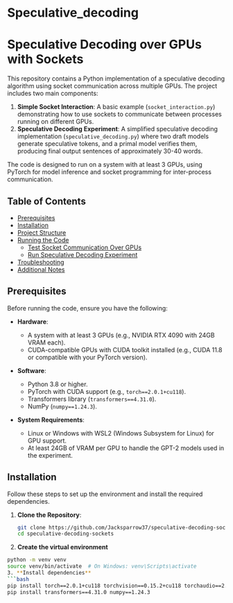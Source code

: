 # Speculative_decoding
# Speculative Decoding over GPUs with Sockets

This repository contains a Python implementation of a speculative decoding algorithm using socket communication across multiple GPUs. The project includes two main components:

1. **Simple Socket Interaction**: A basic example (`socket_interaction.py`) demonstrating how to use sockets to communicate between processes running on different GPUs.
2. **Speculative Decoding Experiment**: A simplified speculative decoding implementation (`speculative_decoding.py`) where two draft models generate speculative tokens, and a primal model verifies them, producing final output sentences of approximately 30-40 words.

The code is designed to run on a system with at least 3 GPUs, using PyTorch for model inference and socket programming for inter-process communication.

## Table of Contents
- [Prerequisites](#prerequisites)
- [Installation](#installation)
- [Project Structure](#project-structure)
- [Running the Code](#running-the-code)
  - [Test Socket Communication Over GPUs](#test-socket-communication-over-gpus)
  - [Run Speculative Decoding Experiment](#run-speculative-decoding-experiment)
- [Troubleshooting](#troubleshooting)
- [Additional Notes](#additional-notes)

## Prerequisites
Before running the code, ensure you have the following:

- **Hardware**:
  - A system with at least 3 GPUs (e.g., NVIDIA RTX 4090 with 24GB VRAM each).
  - CUDA-compatible GPUs with CUDA toolkit installed (e.g., CUDA 11.8 or compatible with your PyTorch version).

- **Software**:
  - Python 3.8 or higher.
  - PyTorch with CUDA support (e.g., `torch==2.0.1+cu118`).
  - Transformers library (`transformers==4.31.0`).
  - NumPy (`numpy==1.24.3`).

- **System Requirements**:
  - Linux or Windows with WSL2 (Windows Subsystem for Linux) for GPU support.
  - At least 24GB of VRAM per GPU to handle the GPT-2 models used in the experiment.

## Installation
Follow these steps to set up the environment and install the required dependencies.

1. **Clone the Repository**:
   ```bash
   git clone https://github.com/Jacksparrow37/speculative-decoding-sockets.git
   cd speculative-decoding-sockets
2. **Create the virtual environment**
  ```bash
  python -m venv venv
  source venv/bin/activate  # On Windows: venv\Scripts\activate
3. **Install dependencies**
  ```bash
  pip install torch==2.0.1+cu118 torchvision==0.15.2+cu118 torchaudio==2.0.2 --index-url https://download.pytorch.org/whl/cu118
  pip install transformers==4.31.0 numpy==1.24.3
